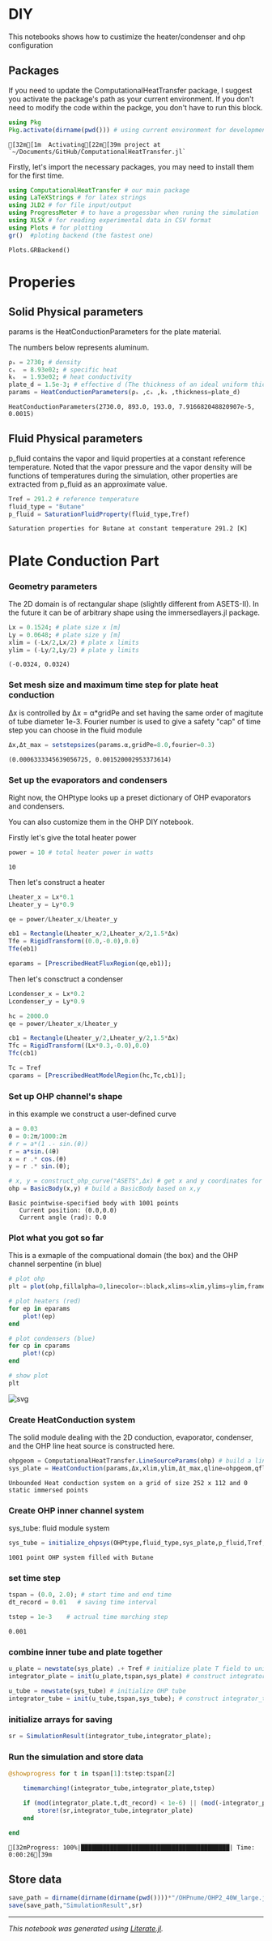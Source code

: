 # DIY

This notebooks shows how to custimize the heater/condenser and ohp configuration

## Packages
If you need to update the ComputationalHeatTransfer package, I suggest you activate the package's path as your current environment. If you don't need to modify the code within the packge, you don't have to run this block.


```julia
using Pkg
Pkg.activate(dirname(pwd())) # using current environment for development
```

    [32m[1m  Activating[22m[39m project at `~/Documents/GitHub/ComputationalHeatTransfer.jl`


Firstly, let's import the necessary packages, you may need to install them for the first time.


```julia
using ComputationalHeatTransfer # our main package
using LaTeXStrings # for latex strings
using JLD2 # for file input/output
using ProgressMeter # to have a progessbar when runing the simulation
using XLSX # for reading experimental data in CSV format
using Plots # for plotting
gr()  #ploting backend (the fastest one)
```




    Plots.GRBackend()



# Properies

## Solid Physical parameters

params is the HeatConductionParameters for the plate material.

The numbers below represents aluminum.


```julia
ρₛ = 2730; # density
cₛ  = 8.93e02; # specific heat
kₛ  = 1.93e02; # heat conductivity
plate_d = 1.5e-3; # effective d (The thickness of an ideal uniform thickness plate occupying the same volume)
params = HeatConductionParameters(ρₛ ,cₛ ,kₛ ,thickness=plate_d)
```




    HeatConductionParameters(2730.0, 893.0, 193.0, 7.916682048820907e-5, 0.0015)



## Fluid Physical parameters

p_fluid contains the vapor and liquid properties at a constant reference temperature. Noted that the vapor pressure and the vapor density will be functions of temperatures during the simulation, other properties are extracted from p_fluid as an approximate value.


```julia
Tref = 291.2 # reference temperature
fluid_type = "Butane"
p_fluid = SaturationFluidProperty(fluid_type,Tref)
```




    Saturation properties for Butane at constant temperature 291.2 [K]




# Plate Conduction Part

### Geometry parameters
The 2D domain is of rectangular shape (slightly different from ASETS-II). In the future it can be of arbitrary shape using the immersedlayers.jl package.


```julia
Lx = 0.1524; # plate size x [m]
Ly = 0.0648; # plate size y [m]
xlim = (-Lx/2,Lx/2) # plate x limits
ylim = (-Ly/2,Ly/2) # plate y limits
```




    (-0.0324, 0.0324)



### Set mesh size and maximum time step for plate heat conduction
Δx is controlled by Δx = α*gridPe and set having the same order of magitute of tube diameter 1e-3. Fourier number is used to give a safety "cap" of time step you can choose in the fluid module


```julia
Δx,Δt_max = setstepsizes(params.α,gridPe=8.0,fourier=0.3)
```




    (0.0006333345639056725, 0.001520002953373614)



### Set up the evaporators and condensers
Right now, the OHPtype looks up a preset dictionary of OHP evaporators and condensers.

You can also customize them in the OHP DIY notebook.

Firstly let's give the total heater power


```julia
power = 10 # total heater power in watts
```




    10



Then let's construct a heater


```julia
Lheater_x = Lx*0.1
Lheater_y = Ly*0.9

qe = power/Lheater_x/Lheater_y

eb1 = Rectangle(Lheater_x/2,Lheater_x/2,1.5*Δx)
Tfe = RigidTransform((0.0,-0.0),0.0)
Tfe(eb1)

eparams = [PrescribedHeatFluxRegion(qe,eb1)];
```

Then let's consctruct a condenser


```julia
Lcondenser_x = Lx*0.2
Lcondenser_y = Ly*0.9

hc = 2000.0
qe = power/Lheater_x/Lheater_y

cb1 = Rectangle(Lheater_y/2,Lheater_y/2,1.5*Δx)
Tfc = RigidTransform((Lx*0.3,-0.0),0.0)
Tfc(cb1)

Tc = Tref
cparams = [PrescribedHeatModelRegion(hc,Tc,cb1)];
```

### Set up OHP channel's shape
in this example we construct a user-defined curve


```julia
a = 0.03
θ = 0:2π/1000:2π
# r = a*(1 .- sin.(θ))
r = a*sin.(4θ)
x = r .* cos.(θ)
y = r .* sin.(θ);
```


```julia
# x, y = construct_ohp_curve("ASETS",Δx) # get x and y coordinates for the channel
ohp = BasicBody(x,y) # build a BasicBody based on x,y
```




    Basic pointwise-specified body with 1001 points
       Current position: (0.0,0.0)
       Current angle (rad): 0.0




### Plot what you got so far
This is a exmaple of the compuational domain (the box) and the OHP channel serpentine (in blue)


```julia
# plot ohp
plt = plot(ohp,fillalpha=0,linecolor=:black,xlims=xlim,ylims=ylim,framestyle = :box)

# plot heaters (red)
for ep in eparams
    plot!(ep)
end

# plot condensers (blue)
for cp in cparams
    plot!(cp)
end

# show plot
plt
```




    
![svg](output_28_0.svg)
    



### Create HeatConduction system
The solid module dealing with the 2D conduction, evaporator, condenser, and the OHP line heat source is constructed here.


```julia
ohpgeom = ComputationalHeatTransfer.LineSourceParams(ohp) # build a line heat source based on BasicBody
sys_plate = HeatConduction(params,Δx,xlim,ylim,Δt_max,qline=ohpgeom,qflux=eparams,qmodel=cparams)
```




    Unbounded Heat conduction system on a grid of size 252 x 112 and 0 static immersed points




### Create OHP inner channel system
sys_tube: fluid module system


```julia
sys_tube = initialize_ohpsys(OHPtype,fluid_type,sys_plate,p_fluid,Tref,power)
```




    1001 point OHP system filled with Butane




### set time step


```julia
tspan = (0.0, 2.0); # start time and end time
dt_record = 0.01   # saving time interval

tstep = 1e-3    # actrual time marching step
```




    0.001



### combine inner tube and plate together


```julia
u_plate = newstate(sys_plate) .+ Tref # initialize plate T field to uniform Tref
integrator_plate = init(u_plate,tspan,sys_plate) # construct integrator_plate

u_tube = newstate(sys_tube) # initialize OHP tube 
integrator_tube = init(u_tube,tspan,sys_tube); # construct integrator_tube
```

### initialize arrays for saving


```julia
sr = SimulationResult(integrator_tube,integrator_plate);
```

### Run the simulation and store data


```julia
@showprogress for t in tspan[1]:tstep:tspan[2]

    timemarching!(integrator_tube,integrator_plate,tstep)

    if (mod(integrator_plate.t,dt_record) < 1e-6) || (mod(-integrator_plate.t,dt_record) < 1e-6)
        store!(sr,integrator_tube,integrator_plate)
    end

end
```

    [32mProgress: 100%|█████████████████████████████████████████| Time: 0:00:26[39m


## Store data


```julia
save_path = dirname(dirname(dirname(pwd())))*"/OHPnume/OHP2_40W_large.jld2"
save(save_path,"SimulationResult",sr)
```

---

*This notebook was generated using [Literate.jl](https://github.com/fredrikekre/Literate.jl).*
